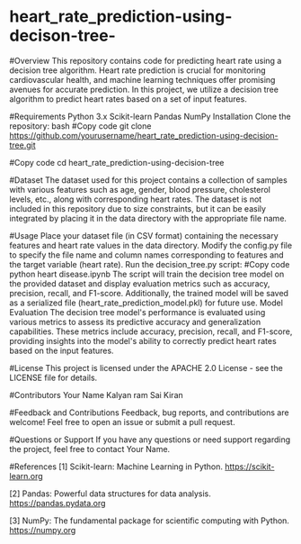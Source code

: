 # heart_rate_prediction-using-decison-tree-
#Overview
This repository contains code for predicting heart rate using a decision tree algorithm. Heart rate prediction is crucial for monitoring cardiovascular health, and machine learning techniques offer promising avenues for accurate prediction. In this project, we utilize a decision tree algorithm to predict heart rates based on a set of input features.

#Requirements
Python 3.x
Scikit-learn
Pandas
NumPy
Installation
Clone the repository:
bash
#Copy code
git clone https://github.com/yourusername/heart_rate_prediction-using-decision-tree.git

#Copy code
cd heart_rate_prediction-using-decision-tree

#Dataset
The dataset used for this project contains a collection of samples with various features such as age, gender, blood pressure, cholesterol levels, etc., along with corresponding heart rates. The dataset is not included in this repository due to size constraints, but it can be easily integrated by placing it in the data directory with the appropriate file name.

#Usage
Place your dataset file (in CSV format) containing the necessary features and heart rate values in the data directory.
Modify the config.py file to specify the file name and column names corresponding to features and the target variable (heart rate).
Run the decision_tree.py script:
#Copy code
python heart disease.ipynb
The script will train the decision tree model on the provided dataset and display evaluation metrics such as accuracy, precision, recall, and F1-score.
Additionally, the trained model will be saved as a serialized file (heart_rate_prediction_model.pkl) for future use.
Model Evaluation
The decision tree model's performance is evaluated using various metrics to assess its predictive accuracy and generalization capabilities. These metrics include accuracy, precision, recall, and F1-score, providing insights into the model's ability to correctly predict heart rates based on the input features.

#License
This project is licensed under the APACHE 2.0 License - see the LICENSE file for details.

#Contributors
Your Name
Kalyan ram
Sai Kiran


#Feedback and Contributions
Feedback, bug reports, and contributions are welcome! Feel free to open an issue or submit a pull request.

#Questions or Support
If you have any questions or need support regarding the project, feel free to contact Your Name.

#References
[1] Scikit-learn: Machine Learning in Python. https://scikit-learn.org

[2] Pandas: Powerful data structures for data analysis. https://pandas.pydata.org

[3] NumPy: The fundamental package for scientific computing with Python. https://numpy.org
